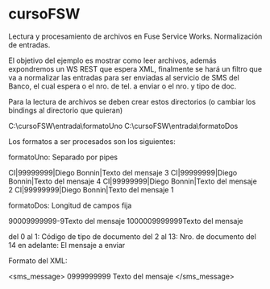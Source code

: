 # cursoFSW
Lectura y procesamiento de archivos en Fuse Service Works. Normalización de entradas.

El objetivo del ejemplo es mostrar como leer archivos, además expondremos un WS REST que espera XML, finalmente se hará un filtro que va a normalizar las entradas para ser enviadas al servicio de SMS del Banco, el cual espera o el nro. de tel. a enviar o el nro. y tipo de doc.

Para la lectura de archivos se deben crear estos directorios (o cambiar los bindings al directorio que quieran)

C:\cursoFSW\entrada\formatoUno
C:\cursoFSW\entrada\formatoDos

Los formatos a ser procesados son los siguientes:

formatoUno: Separado por pipes

CI|99999999|Diego Bonnin|Texto del mensaje 3
CI|99999999|Diego Bonnin|Texto del mensaje 4
CI|99999999|Diego Bonnin|Texto del mensaje 2
CI|99999999|Diego Bonnin|Texto del mensaje 1

formatoDos: Longitud de campos fija

90009999999-9Texto del mensaje
1000009999999Texto del mensaje

del 0 al 1: Código de tipo de documento
del 2 al 13: Nro. de documento
del 14 en adelante: El mensaje a enviar

Formato del XML:

<sms_message>
<nt>0999999999</nt>
<msg>Texto del mensaje</msg>
</sms_message>



